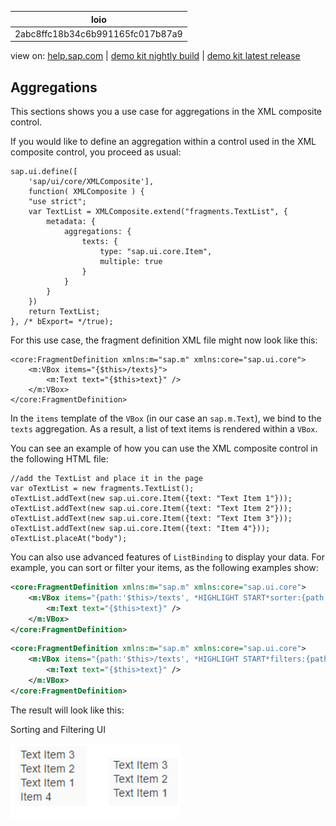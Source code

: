 | loio |
| -----|
| 2abc8ffc18b34c6b991165fc017b87a9 |

<div id="loio">

view on: [help.sap.com](https://help.sap.com/viewer/DRAFT/3237636b137e43519a20ad5513c49ccb/latest/en-US/2abc8ffc18b34c6b991165fc017b87a9.html) | [demo kit nightly build](https://openui5nightly.hana.ondemand.com/#/topic/2abc8ffc18b34c6b991165fc017b87a9) | [demo kit latest release](https://openui5.hana.ondemand.com/#/topic/2abc8ffc18b34c6b991165fc017b87a9)</div>
<!-- loio2abc8ffc18b34c6b991165fc017b87a9 -->

## Aggregations

This sections shows you a use case for aggregations in the XML composite control.

If you would like to define an aggregation within a control used in the XML composite control, you proceed as usual:

```lang-js
sap.ui.define([
    'sap/ui/core/XMLComposite'], 
    function( XMLComposite ) {
    "use strict";
    var TextList = XMLComposite.extend("fragments.TextList", {
        metadata: {
            aggregations: {
                texts: { 
                    type: "sap.ui.core.Item",
                    multiple: true
                }
            }
        }
    })
    return TextList;
}, /* bExport= */true);
```

For this use case, the fragment definition XML file might now look like this:

```lang-xml
<core:FragmentDefinition xmlns:m="sap.m" xmlns:core="sap.ui.core">
    <m:VBox items="{$this>/texts}">
        <m:Text text="{$this>text}" />
    </m:VBox>
</core:FragmentDefinition>
```

In the `items` template of the `VBox` \(in our case an `sap.m.Text`\), we bind to the `texts` aggregation. As a result, a list of text items is rendered within a `VBox`.

You can see an example of how you can use the XML composite control in the following HTML file:

```lang-html
//add the TextList and place it in the page
var oTextList = new fragments.TextList();
oTextList.addText(new sap.ui.core.Item({text: "Text Item 1"}));
oTextList.addText(new sap.ui.core.Item({text: "Text Item 2"}));
oTextList.addText(new sap.ui.core.Item({text: "Text Item 3"}));
oTextList.addText(new sap.ui.core.Item({text: "Item 4"}));
oTextList.placeAt("body");
```

You can also use advanced features of `ListBinding` to display your data. For example, you can sort or filter your items, as the following examples show:

``` xml
<core:FragmentDefinition xmlns:m="sap.m" xmlns:core="sap.ui.core">
    <m:VBox items="{path:'$this>/texts', *HIGHLIGHT START*sorter:{path:'text', descending:true}}*HIGHLIGHT END*">
        <m:Text text="{$this>text}" />
    </m:VBox>
</core:FragmentDefinition>
```

``` xml
<core:FragmentDefinition xmlns:m="sap.m" xmlns:core="sap.ui.core">
    <m:VBox items="{path:'$this>/texts', *HIGHLIGHT START*filters:{path:'text', operator:'Contains', value1:'Text'}, sorter:{path:'text', descending:true}}">*HIGHLIGHT END*
        <m:Text text="{$this>text}" />
    </m:VBox>
</core:FragmentDefinition>
```

The result will look like this:

   
  
Sorting and Filtering UI<a name="loio2abc8ffc18b34c6b991165fc017b87a9__fig_h32_qwp_d1b"/>

 ![](loio6c84778a1b374791b925b703f4213f83_LowRes.png "Sorting and Filtering UI") 

